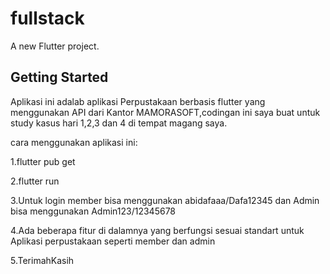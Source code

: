 # fullstack

A new Flutter project.

## Getting Started

Aplikasi ini adalab aplikasi Perpustakaan berbasis flutter yang menggunakan API dari Kantor MAMORASOFT,codingan ini saya buat untuk study kasus hari 1,2,3 dan 4 di tempat magang saya. 

cara menggunakan aplikasi ini: 

1.flutter pub get 

2.flutter run 

3.Untuk login member bisa menggunakan abidafaaa/Dafa12345 dan Admin bisa menggunakan Admin123/12345678 

4.Ada beberapa fitur di dalamnya yang berfungsi sesuai standart untuk Aplikasi perpustakaan seperti member dan admin 

5.TerimahKasih
